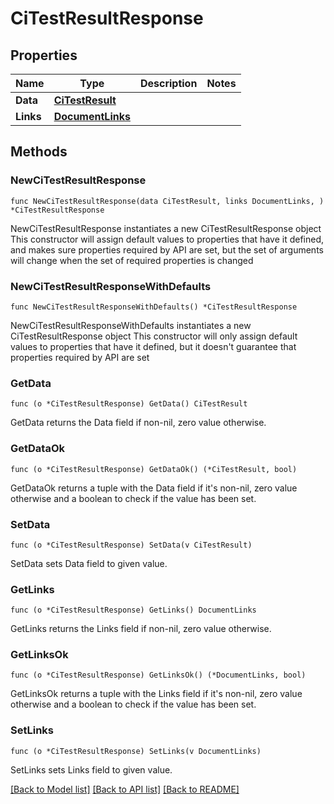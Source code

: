 # CiTestResultResponse

## Properties

Name | Type | Description | Notes
------------ | ------------- | ------------- | -------------
**Data** | [**CiTestResult**](CiTestResult.md) |  | 
**Links** | [**DocumentLinks**](DocumentLinks.md) |  | 

## Methods

### NewCiTestResultResponse

`func NewCiTestResultResponse(data CiTestResult, links DocumentLinks, ) *CiTestResultResponse`

NewCiTestResultResponse instantiates a new CiTestResultResponse object
This constructor will assign default values to properties that have it defined,
and makes sure properties required by API are set, but the set of arguments
will change when the set of required properties is changed

### NewCiTestResultResponseWithDefaults

`func NewCiTestResultResponseWithDefaults() *CiTestResultResponse`

NewCiTestResultResponseWithDefaults instantiates a new CiTestResultResponse object
This constructor will only assign default values to properties that have it defined,
but it doesn't guarantee that properties required by API are set

### GetData

`func (o *CiTestResultResponse) GetData() CiTestResult`

GetData returns the Data field if non-nil, zero value otherwise.

### GetDataOk

`func (o *CiTestResultResponse) GetDataOk() (*CiTestResult, bool)`

GetDataOk returns a tuple with the Data field if it's non-nil, zero value otherwise
and a boolean to check if the value has been set.

### SetData

`func (o *CiTestResultResponse) SetData(v CiTestResult)`

SetData sets Data field to given value.


### GetLinks

`func (o *CiTestResultResponse) GetLinks() DocumentLinks`

GetLinks returns the Links field if non-nil, zero value otherwise.

### GetLinksOk

`func (o *CiTestResultResponse) GetLinksOk() (*DocumentLinks, bool)`

GetLinksOk returns a tuple with the Links field if it's non-nil, zero value otherwise
and a boolean to check if the value has been set.

### SetLinks

`func (o *CiTestResultResponse) SetLinks(v DocumentLinks)`

SetLinks sets Links field to given value.



[[Back to Model list]](../README.md#documentation-for-models) [[Back to API list]](../README.md#documentation-for-api-endpoints) [[Back to README]](../README.md)


